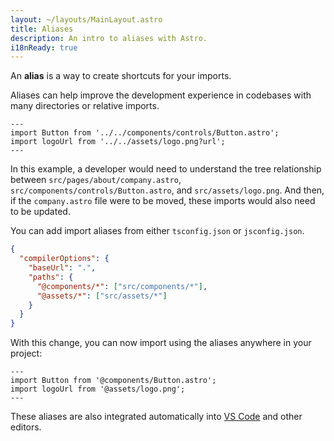```yaml
---
layout: ~/layouts/MainLayout.astro
title: Aliases
description: An intro to aliases with Astro.
i18nReady: true
---
```


An **alias** is a way to create shortcuts for your imports.

Aliases can help improve the development experience in codebases with many directories or relative imports.

```astro title="src/pages/about/company.astro"
---
import Button from '../../components/controls/Button.astro';
import logoUrl from '../../assets/logo.png?url';
---
```

In this example, a developer would need to understand the tree relationship between `src/pages/about/company.astro`, `src/components/controls/Button.astro`, and `src/assets/logo.png`. And then, if the `company.astro` file were to be moved, these imports would also need to be updated.

You can add import aliases from either `tsconfig.json` or `jsconfig.json`.

```json title="tsconfig.json"
{
  "compilerOptions": {
    "baseUrl": ".",
    "paths": {
      "@components/*": ["src/components/*"],
      "@assets/*": ["src/assets/*"]
    }
  }
}
```

With this change, you can now import using the aliases anywhere in your project:

```astro title="src/pages/about/company.astro"
---
import Button from '@components/Button.astro';
import logoUrl from '@assets/logo.png';
---
```

These aliases are also integrated automatically into [VS Code](https://code.visualstudio.com/docs/languages/jsconfig) and other editors.
